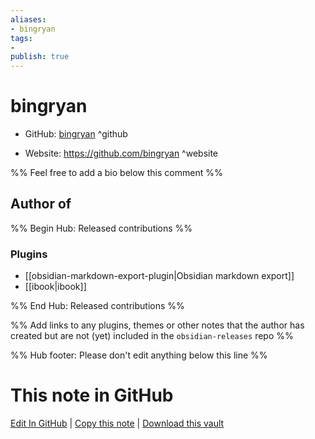 ```yaml
---
aliases:
- bingryan
tags:
- 
publish: true
---
```


# bingryan

- GitHub: [bingryan](https://github.com/bingryan/) ^github
<!-- - Discord: `@` ^discord-->
- Website: <https://github.com/bingryan> ^website
<!-- - [[Publish sites|Publish site]]: <https://> ^publish-->

%% Feel free to add a bio below this comment %%


## Author of

%% Begin Hub: Released contributions %%
### Plugins
- [[obsidian-markdown-export-plugin|Obsidian markdown export]]
- [[ibook|ibook]]

%% End Hub: Released contributions %%

%% Add links to any plugins, themes or other notes that the author has created but are not (yet) included in the `obsidian-releases` repo %%

<!--
### Unlisted plugins
-->

<!--
### Others
-->

<!--
## Sponsor this author
-->

<!-- - [[GitHub sponsors]]: [Sponsor @bingryan on GitHub Sponsors](https://github.com/sponsors/bingryan) ^github-sponsor-->
<!-- - [[Buy me a coffee]]: <https://> ^buy-me-a-coffee-->
<!-- - [[PayPal]]: <https://> ^paypal-->
<!-- - [[Patreon]]: <https://> ^patreon-->

<!--
## Follow this author
-->

<!-- - [[YouTube Channels|On YouTube]]: <https://> ^youtube-->
<!-- - Twitter: <https://> ^twitter-->
<!-- - ... -->

%% Hub footer: Please don't edit anything below this line %%

# This note in GitHub

<span class="git-footer">[Edit In GitHub](https://github.dev/obsidian-community/obsidian-hub/blob/main/01%20-%20Community/People/bingryan.md "git-hub-edit-note") | [Copy this note](https://raw.githubusercontent.com/obsidian-community/obsidian-hub/main/01%20-%20Community/People/bingryan.md "git-hub-copy-note") | [Download this vault](https://github.com/obsidian-community/obsidian-hub/archive/refs/heads/main.zip "git-hub-download-vault") </span>

